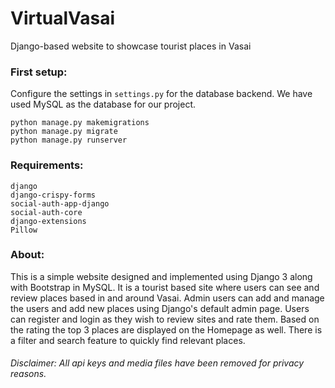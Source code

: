 # VirtualVasai
Django-based website to showcase tourist places in Vasai

### First setup:
Configure the settings in `settings.py` for the database backend. We have used MySQL as the database for our project.
```
python manage.py makemigrations
python manage.py migrate
python manage.py runserver
```

### Requirements:
```
django
django-crispy-forms
social-auth-app-django
social-auth-core
django-extensions
Pillow
```

### About:
This is a simple website designed and implemented using Django 3 along with Bootstrap in MySQL. It is a tourist based site where users can see and review places based in and around Vasai. Admin users can add and manage the users and add new places using Django's default admin page. Users can register and login as they wish to review sites and rate them. Based on the rating the top 3 places are displayed on the Homepage as well. There is a filter and search feature to quickly find relevant places.

###### Disclaimer: All api keys and media files have been removed for privacy reasons. 
